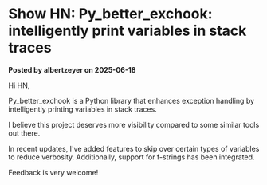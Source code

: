 # Show HN: Py_better_exchook: intelligently print variables in stack traces

**Posted by albertzeyer on 2025-06-18**

Hi HN,

Py_better_exchook is a Python library that enhances exception handling by intelligently printing variables in stack traces.

I believe this project deserves more visibility compared to some similar tools out there.

In recent updates, I've added features to skip over certain types of variables to reduce verbosity. Additionally, support for f-strings has been integrated.

Feedback is very welcome!